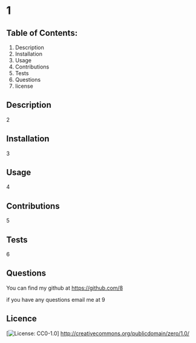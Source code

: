 # 1
## Table of Contents:
1. Description
2. Installation
4. Usage
5. Contributions
6. Tests
7. Questions
8. license

## Description
2

## Installation
3

## Usage
4

## Contributions
5

## Tests
6

## Questions
You can find my github at https://github.com/8

if you have any questions email me at 9
## Licence
  [![License: CC0-1.0](https://img.shields.io/badge/License-CC0_1.0-lightgrey.svg)]
  http://creativecommons.org/publicdomain/zero/1.0/